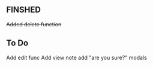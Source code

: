 
## FINSHED 
~~Added delete function~~





## To Do
Add edit func
Add view note 
add "are you sure?" modals
